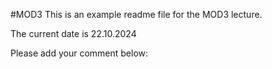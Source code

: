 #MOD3
This is an example readme file for the MOD3 lecture.

The current date is 22.10.2024

Please add your comment below:

